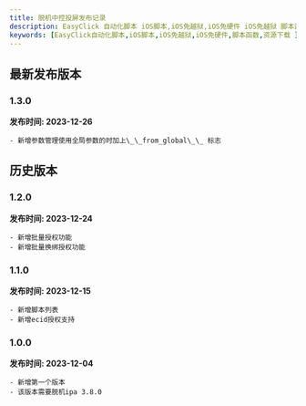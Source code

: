 ```yaml
---
title: 脱机中控投屏发布记录
description: EasyClick 自动化脚本 iOS脚本,iOS免越狱,iOS免硬件 iOS免越狱 脚本函数 资源下载
keywords: [EasyClick自动化脚本,iOS脚本,iOS免越狱,iOS免硬件,脚本函数,资源下载 ]
---
```

## 最新发布版本
### 1.3.0

**发布时间: 2023-12-26**

```text
- 新增参数管理使用全局参数的时加上\_\_from_global\_\_ 标志
```

## 历史版本
### 1.2.0

**发布时间: 2023-12-24**

```text
- 新增批量授权功能
- 新增批量换绑授权功能
```

### 1.1.0

**发布时间: 2023-12-15**

```text
- 新增脚本列表
- 新增ecid授权支持
```

### 1.0.0

**发布时间: 2023-12-04**

```text
- 新增第一个版本
- 该版本需要脱机ipa 3.8.0
```
